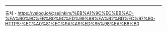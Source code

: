 




---
출처 - https://velog.io/@sejinkim/%EB%A1%9C%EC%BB%AC-%EA%B0%9C%EB%B0%9C%ED%99%98%EA%B2%BD%EC%97%90-HTTPS-%EC%A0%81%EC%9A%A9%ED%95%98%EA%B8%B0